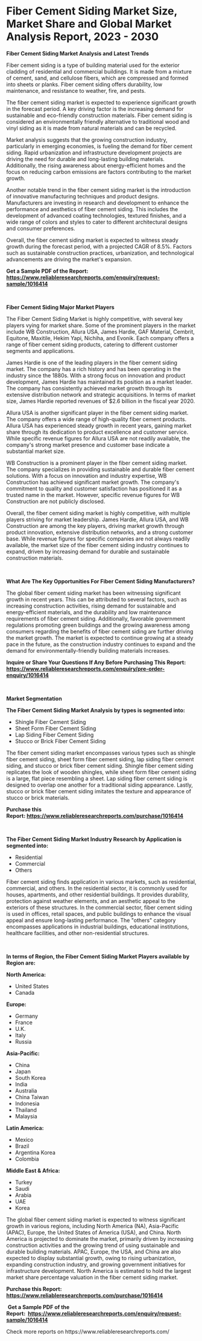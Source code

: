 <p><h1>Fiber Cement Siding Market Size, Market Share and Global Market Analysis Report, 2023 - 2030</h1></p><p><strong>Fiber Cement Siding Market Analysis and Latest Trends</strong></p>
<p><p>Fiber cement siding is a type of building material used for the exterior cladding of residential and commercial buildings. It is made from a mixture of cement, sand, and cellulose fibers, which are compressed and formed into sheets or planks. Fiber cement siding offers durability, low maintenance, and resistance to weather, fire, and pests.</p><p>The fiber cement siding market is expected to experience significant growth in the forecast period. A key driving factor is the increasing demand for sustainable and eco-friendly construction materials. Fiber cement siding is considered an environmentally friendly alternative to traditional wood and vinyl siding as it is made from natural materials and can be recycled.</p><p>Market analysis suggests that the growing construction industry, particularly in emerging economies, is fueling the demand for fiber cement siding. Rapid urbanization and infrastructure development projects are driving the need for durable and long-lasting building materials. Additionally, the rising awareness about energy-efficient homes and the focus on reducing carbon emissions are factors contributing to the market growth.</p><p>Another notable trend in the fiber cement siding market is the introduction of innovative manufacturing techniques and product designs. Manufacturers are investing in research and development to enhance the performance and aesthetics of fiber cement siding. This includes the development of advanced coating technologies, textured finishes, and a wide range of colors and styles to cater to different architectural designs and consumer preferences.</p><p>Overall, the fiber cement siding market is expected to witness steady growth during the forecast period, with a projected CAGR of 8.5%. Factors such as sustainable construction practices, urbanization, and technological advancements are driving the market's expansion.</p></p>
<p><strong>Get a Sample PDF of the Report:&nbsp; <a href="https://www.reliableresearchreports.com/enquiry/request-sample/1016414">https://www.reliableresearchreports.com/enquiry/request-sample/1016414</a></strong></p>
<p>&nbsp;</p>
<p><strong>Fiber Cement Siding Major Market Players</strong></p>
<p><p>The Fiber Cement Siding Market is highly competitive, with several key players vying for market share. Some of the prominent players in the market include WB Construction, Allura USA, James Hardie, GAF Material, Cembrit, Equitone, Maxitile, Hekim Yapi, Nichiha, and Evonik. Each company offers a range of fiber cement siding products, catering to different customer segments and applications.</p><p>James Hardie is one of the leading players in the fiber cement siding market. The company has a rich history and has been operating in the industry since the 1880s. With a strong focus on innovation and product development, James Hardie has maintained its position as a market leader. The company has consistently achieved market growth through its extensive distribution network and strategic acquisitions. In terms of market size, James Hardie reported revenues of $2.6 billion in the fiscal year 2020.</p><p>Allura USA is another significant player in the fiber cement siding market. The company offers a wide range of high-quality fiber cement products. Allura USA has experienced steady growth in recent years, gaining market share through its dedication to product excellence and customer service. While specific revenue figures for Allura USA are not readily available, the company's strong market presence and customer base indicate a substantial market size.</p><p>WB Construction is a prominent player in the fiber cement siding market. The company specializes in providing sustainable and durable fiber cement solutions. With a focus on innovation and industry expertise, WB Construction has achieved significant market growth. The company's commitment to quality and customer satisfaction has positioned it as a trusted name in the market. However, specific revenue figures for WB Construction are not publicly disclosed.</p><p>Overall, the fiber cement siding market is highly competitive, with multiple players striving for market leadership. James Hardie, Allura USA, and WB Construction are among the key players, driving market growth through product innovation, extensive distribution networks, and a strong customer base. While revenue figures for specific companies are not always readily available, the market size of the fiber cement siding industry continues to expand, driven by increasing demand for durable and sustainable construction materials.</p></p>
<p>&nbsp;</p>
<p><strong>What Are The Key Opportunities For Fiber Cement Siding Manufacturers?</strong></p>
<p><p>The global fiber cement siding market has been witnessing significant growth in recent years. This can be attributed to several factors, such as increasing construction activities, rising demand for sustainable and energy-efficient materials, and the durability and low maintenance requirements of fiber cement siding. Additionally, favorable government regulations promoting green buildings and the growing awareness among consumers regarding the benefits of fiber cement siding are further driving the market growth. The market is expected to continue growing at a steady pace in the future, as the construction industry continues to expand and the demand for environmentally-friendly building materials increases.</p></p>
<p><strong>Inquire or Share Your Questions If Any Before Purchasing This Report: <a href="https://www.reliableresearchreports.com/enquiry/pre-order-enquiry/1016414">https://www.reliableresearchreports.com/enquiry/pre-order-enquiry/1016414</a></strong></p>
<p>&nbsp;</p>
<p><strong>Market Segmentation</strong></p>
<p><strong>The Fiber Cement Siding Market Analysis by types is segmented into:</strong></p>
<p><ul><li>Shingle Fiber Cement Siding</li><li>Sheet Form Fiber Cement Siding</li><li>Lap Siding Fiber Cement Siding</li><li>Stucco or Brick Fiber Cement Siding</li></ul></p>
<p><p>The fiber cement siding market encompasses various types such as shingle fiber cement siding, sheet form fiber cement siding, lap siding fiber cement siding, and stucco or brick fiber cement siding. Shingle fiber cement siding replicates the look of wooden shingles, while sheet form fiber cement siding is a large, flat piece resembling a sheet. Lap siding fiber cement siding is designed to overlap one another for a traditional siding appearance. Lastly, stucco or brick fiber cement siding imitates the texture and appearance of stucco or brick materials.</p></p>
<p><strong>Purchase this Report:&nbsp;<a href="https://www.reliableresearchreports.com/purchase/1016414">https://www.reliableresearchreports.com/purchase/1016414</a></strong></p>
<p>&nbsp;</p>
<p><strong>The Fiber Cement Siding Market Industry Research by Application is segmented into:</strong></p>
<p><ul><li>Residential</li><li>Commercial</li><li>Others</li></ul></p>
<p><p>Fiber cement siding finds application in various markets, such as residential, commercial, and others. In the residential sector, it is commonly used for houses, apartments, and other residential buildings. It provides durability, protection against weather elements, and an aesthetic appeal to the exteriors of these structures. In the commercial sector, fiber cement siding is used in offices, retail spaces, and public buildings to enhance the visual appeal and ensure long-lasting performance. The "others" category encompasses applications in industrial buildings, educational institutions, healthcare facilities, and other non-residential structures.</p></p>
<p>&nbsp;</p>
<p><strong>In terms of Region, the Fiber Cement Siding Market Players available by Region are:</strong></p>
<p>
    <p> <strong> North America: </strong>
        <ul>
            <li>United States</li>
            <li>Canada</li>
        </ul>
        </p> 
    <p> <strong> Europe: </strong>
        <ul>
            <li>Germany</li>
            <li>France</li>
            <li>U.K.</li>
            <li>Italy</li>
            <li>Russia</li>
        </ul>
        </p> 
    <p> <strong> Asia-Pacific: </strong>
        <ul>
            <li>China</li>
            <li>Japan</li>
            <li>South Korea</li>
            <li>India</li>
            <li>Australia</li>
            <li>China Taiwan</li>
            <li>Indonesia</li>
            <li>Thailand</li>
            <li>Malaysia</li>
        </ul>
        </p> 
    <p> <strong> Latin America: </strong>
        <ul>
            <li>Mexico</li>
            <li>Brazil</li>
            <li>Argentina Korea</li>
            <li>Colombia</li>
        </ul>
        </p> 
    <p> <strong> Middle East & Africa: </strong>
        <ul>
            <li>Turkey</li>
            <li>Saudi</li>
            <li>Arabia</li>
            <li>UAE</li>
            <li>Korea</li>
        </ul>
    </p>
    </p>
<p><p>The global fiber cement siding market is expected to witness significant growth in various regions, including North America (NA), Asia-Pacific (APAC), Europe, the United States of America (USA), and China. North America is projected to dominate the market, primarily driven by increasing construction activities and the growing trend of using sustainable and durable building materials. APAC, Europe, the USA, and China are also expected to display substantial growth, owing to rising urbanization, expanding construction industry, and growing government initiatives for infrastructure development. North America is estimated to hold the largest market share percentage valuation in the fiber cement siding market.</p></p>
<p><strong>Purchase this Report: <a href="https://www.reliableresearchreports.com/purchase/1016414">https://www.reliableresearchreports.com/purchase/1016414</a></strong></p>
<p>&nbsp;<strong>Get a Sample PDF of the Report:&nbsp;&nbsp;<a href="https://www.reliableresearchreports.com/enquiry/request-sample/1016414">https://www.reliableresearchreports.com/enquiry/request-sample/1016414</a></strong></p>
<p><strong></strong></p>
<p>Check more reports on https://www.reliableresearchreports.com/</p>